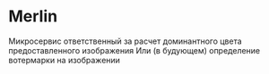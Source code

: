# Merlin
Микросервис ответственный за расчет доминантного цвета предоставленного изображения
Или (в будующем) определение вотермарки на изображении
